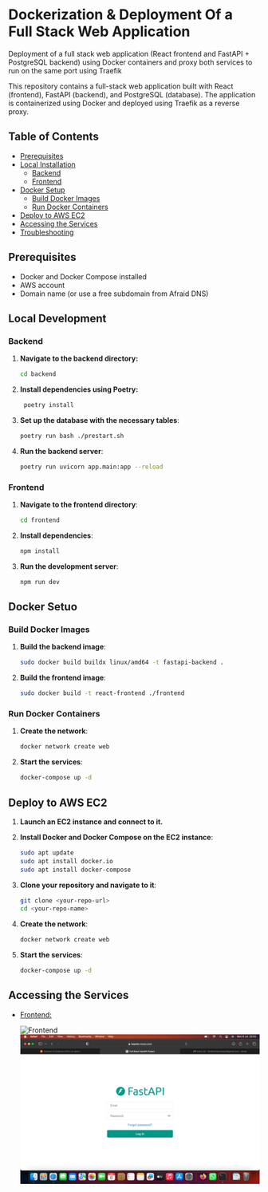 # Dockerization & Deployment Of a Full Stack Web Application

Deployment of a full stack web application (React frontend and FastAPI + PostgreSQL backend) using Docker containers and proxy both services to run on the same port using Traefik 

This repository contains a full-stack web application built with React (frontend), FastAPI (backend), and PostgreSQL (database). The application is containerized using Docker and deployed using Traefik as a reverse proxy.

## Table of Contents

- [Prerequisites](#prerequisites)
- [Local Installation](#local-installation)
  - [Backend](#backend)
  - [Frontend](#frontend)
- [Docker Setup](#docker-setup)
  - [Build Docker Images](#build-docker-images)
  - [Run Docker Containers](#run-docker-containers)
- [Deploy to AWS EC2](#deploy-to-aws-ec2)
- [Accessing the Services](#accessing-the-services)
- [Troubleshooting](#troubleshooting)

## Prerequisites

- Docker and Docker Compose installed
- AWS account
- Domain name (or use a free subdomain from Afraid DNS)

## Local Development

### Backend

1. **Navigate to the backend directory:**
   ```bash
   cd backend

2. **Install dependencies using Poetry:**
   ```sh
    poetry install
    ```
3. **Set up the database with the necessary tables**:
    ```sh
    poetry run bash ./prestart.sh
    ```
4. **Run the backend server**:
    ```sh
    poetry run uvicorn app.main:app --reload
    ```

### Frontend

1. **Navigate to the frontend directory**:
    ```sh
    cd frontend
    ```
2. **Install dependencies**:
    ```sh
    npm install
    ```
3. **Run the development server**:
    ```sh
    npm run dev
    ```

## Docker Setuo

### Build Docker Images

1. **Build the backend image**:
   ```sh
   sudo docker build buildx linux/amd64 -t fastapi-backend .
   ```
2. **Build the frontend image**:
   ```sh
   sudo docker build -t react-frontend ./frontend
   ```

### Run Docker Containers

1. **Create the network**:
   ```sh
   docker network create web
   ```
2. **Start the services**:
   ```sh
   docker-compose up -d
   ```
## Deploy to AWS EC2
1. **Launch an EC2 instance and connect to it.**

2. **Install Docker and Docker Compose on the EC2 instance**:
   ```sh
   sudo apt update
   sudo apt install docker.io
   sudo apt install docker-compose
   ```
3. **Clone your repository and navigate to it**:
   ```sh
   git clone <your-repo-url>
   cd <your-repo-name>
   ```
4. **Create the network**:
   ```sh
   docker network create web
   ```
5. **Start the services**:
   ```sh
   docker-compose up -d
   ```

## Accessing the Services

* [Frontend:](https://kapelar.mooo.com)
  
  ![Frontend](https://github.com/Atoyebi-410/hng-stage-2/assets/137656490/a8685bed-881d-4d06-968d-742e1b6f3da5)
  <img src="./images/frontend.png">





